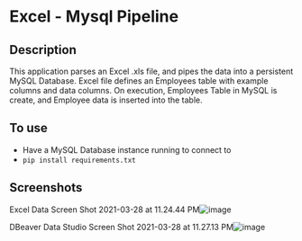# Excel - Mysql Pipeline

## Description
This application parses an Excel .xls file, and pipes the data into a persistent MySQL Database. 
Excel file defines an Employees table with example columns and data columns. 
On execution, Employees Table in MySQL is create, and Employee data is inserted into the table.

## To use
* Have a MySQL Database instance running to connect to
* `pip install requirements.txt` 


## Screenshots
Excel Data
Screen Shot 2021-03-28 at 11.24.44 PM![image](https://user-images.githubusercontent.com/75641542/112783536-8a14c380-901d-11eb-8a19-fdaad34be5fc.png)

DBeaver Data Studio
Screen Shot 2021-03-28 at 11.27.13 PM![image](https://user-images.githubusercontent.com/75641542/112783559-96008580-901d-11eb-9855-6570b41f13aa.png)
